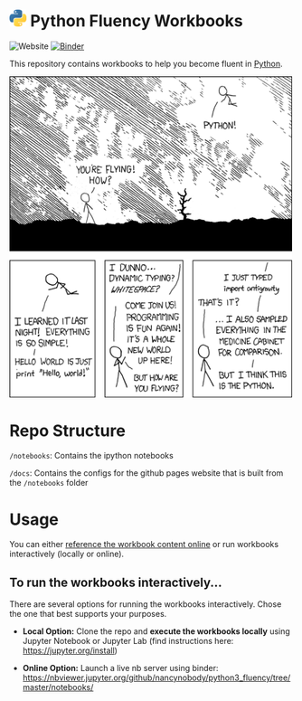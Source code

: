 # <img width="30" src="notebooks/figures/python-logo.png"/> Python Fluency Workbooks

![Website](https://img.shields.io/badge/launch-website-yellow)
[![Binder](https://mybinder.org/badge_logo.svg)](https://mybinder.org/v2/gh/nancynobody/python3_fluency/tree/master/notebooks/master)

This repository contains workbooks to help you become fluent in [Python](https://docs.python.org/3/).

<img width="500" src="notebooks/figures/python-xkcdc.png"/>

# Repo Structure

`/notebooks`: Contains the ipython notebooks

`/docs`: Contains the configs for the github pages website that is built from the `/notebooks` folder

# Usage

You can either [reference the workbook content online](https://nancynobody.github.io/python3_fluency) or run workbooks interactively (locally or online).

## To run the workbooks interactively...
There are several options for running the workbooks interactively. Chose the one that best supports your purposes.

* **Local Option:** Clone the repo and **execute the workbooks locally** using Jupyter Notebook or Jupyter Lab (find instructions here: https://jupyter.org/install)

* **Online Option:** Launch a live nb server using binder: https://nbviewer.jupyter.org/github/nancynobody/python3_fluency/tree/master/notebooks/